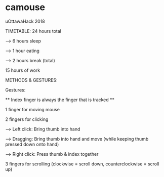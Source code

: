 # camouse
uOttawaHack 2018

TIMETABLE:
24 hours total

--> 6 hours sleep

--> 1 hour eating

--> 2 hours break (total)

15 hours of work



METHODS & GESTURES:

Gestures:

** Index finger is always the finger that is tracked **

1 finger for moving mouse

2 fingers for clicking

--> Left click: Bring thumb into hand

  --> Dragging: Bring thumb into hand and move (while keeping thumb pressed down onto hand)
  
--> Right click: Press thumb & index together

3 fingers for scrolling (clockwise = scroll down, counterclockwise = scroll up)
